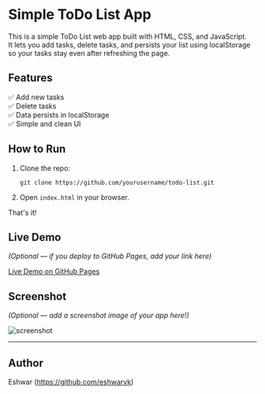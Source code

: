 # Simple ToDo List App

This is a simple ToDo List web app built with HTML, CSS, and JavaScript.  
It lets you add tasks, delete tasks, and persists your list using localStorage so your tasks stay even after refreshing the page.

## Features

✅ Add new tasks  
✅ Delete tasks  
✅ Data persists in localStorage  
✅ Simple and clean UI  

## How to Run

1. Clone the repo:
    ```
    git clone https://github.com/yourusername/todo-list.git
    ```

2. Open `index.html` in your browser.

That's it!

## Live Demo

*(Optional — if you deploy to GitHub Pages, add your link here)*

[Live Demo on GitHub Pages](https://yourusername.github.io/todo-list/)

## Screenshot

*(Optional — add a screenshot image of your app here!)*

![screenshot](screenshot)

---

## Author

Eshwar
(https://github.com/eshwarvk)
